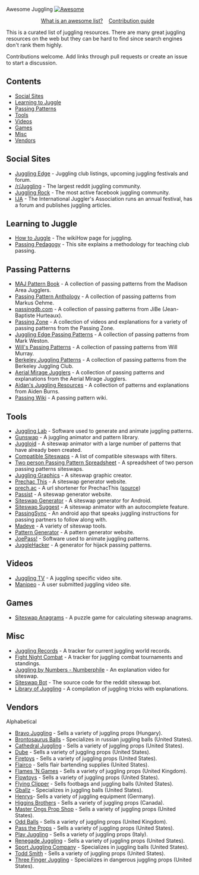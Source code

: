 Awesome Juggling [![Awesome](https://awesome.re/badge.svg)](https://awesome.re)

<p align="center">
	<a href="awesome.md">What is an awesome list?</a>&nbsp;&nbsp;&nbsp;
	<a href="contributing.md">Contribution guide</a>&nbsp;&nbsp;&nbsp;
</p>

This is a curated list of juggling resources.  There are many great juggling resources on the web but they can be hard to find since search engines don't rank them highly.

Contributions welcome. Add links through pull requests or create an issue to start a discussion.
<br>

## Contents

- [Social Sites](#social-sites)
- [Learning to Juggle](#learning-to-juggle)
- [Passing Patterns](#passing-patterns)
- [Tools](#tools)
- [Videos](#videos)
- [Games](#games)
- [Misc](#misc)
- [Vendors](#vendors)

## Social Sites
- [Juggling Edge](https://www.jugglingedge.com/clublistings.php) - Juggling club listings, upcoming juggling festivals and forum.
- [/r/Juggling](https://www.reddit.com/r/juggling/) - The largest reddit juggling community.
- [Juggling Rock](https://www.facebook.com/groups/JugglingRock/) - The most active facebook juggling community.
- [IJA](https://www.juggle.org/) - The International Juggler's Association runs an annual festival, has a forum and publishes juggling articles.

## Learning to Juggle
- [How to Juggle](https://www.wikihow.com/Juggle) - The wikiHow page for juggling.
- [Passing Pedagogy](http://passingpedagogy.com/) - This site explains a methodology for teaching club passing.

## Passing Patterns
- [MAJ Pattern Book](https://madjugglers.com/majpatternbook) - A  collection of passing patterns from the Madison Area Jugglers.
- [Passing Pattern Anthology](https://jonglieren-jena.de/ppa/ppa.html) -  A collection of passing patterns from Markus Oehme.
- [passingdb.com](https://www.passingdb.com/index.php) - A collection of passing patterns from JiBe (Jean-Baptiste Hurteaux).
- [Passing Zone](https://passing.zone/) - A collection of videos and explanations for a variety of passing patterns from the Passing Zone.
- [Juggling Edge Passing Patterns](http://www.jugglingedge.com/pdf/PassingPatternsAug06.pdf) - A collection of passing patterns from Mark Weston.
- [Will's Passing Patterns](http://web.csulb.edu/~wmurray/jugglingArticles/WillPatterns.pdf) - A collection of passing patterns from Will Murray.
- [Berkeley Juggling Patterns](https://berkeleyjuggling.org/juggling-patterns/) - A collection of passing patterns from the Berkeley Juggling Club.
- [Aerial Mirage Jugglers](http://www.gnerds.com/juggle/) - A collection of passing patterns and explanations from the Aerial Mirage Jugglers.
- [Aidan's Juggling Resources](http://www.juggle.me.uk/passing/) - A collection of patterns and explanations from Aiden Burns.
- [Passing Wiki](https://passingwiki.org/wiki/Main_Page) - A passing pattern wiki.


## Tools
- [Juggling Lab](https://jugglinglab.org/) - Software used to generate and animate juggling patterns.
- [Gunswap](http://www.gunswap.co/about) - A juggling animator and pattern library.
- [Juggloid](http://juggloid.com/) - A siteswap animator with a large number of patterns that have already been created.
- [Compatible Siteswaps](https://www.cs.cmu.edu/~ckaestne/siteswaps.xhtml) - A list of compatible siteswaps with filters.
- [Two person Passing Pattern Spreadsheet](https://drive.google.com/file/d/0B26BTNBYVjFqdW9mWUgteDZYT00/view?ths=true) - A spreadsheet of two person passing patterns siteswaps.
- [Juggling Graphics](https://juggling.graphics/) - A siteswap graphic creator.
- [Prechac This](http://www.prechacthis.org/) - A siteswap generator website.
- [prech.ac](http://prech.ac) - A url shortener for PrechacThis ([source](https://github.com/prechac/prech.ac))
- [Passist](https://passist.org/) - A siteswap generator website.
- [Siteswap Generator](https://play.google.com/store/apps/details?id=namlit.siteswapgenerator&hl=gsw) - A siteswap generator for Android.
- [Siteswap Suggest](http://joshmermelstein.com/juggle-suggest/) - A siteswap animator with an autocomplete feature.
- [PassingSync](https://play.google.com/store/apps/details?id=edu.cmu.mastersofflyingobjects.passingsync) - An android app that speaks juggling instructions for passing partners to follow along with.
- [Madeye](http://madeye.org/juggling/) - A variety of siteswap tools.
- [Pattern Generator](http://jacos.nl/how-to-use-the-pattern-generator/) - A pattern generator website.
- [JoePass!](http://koelnvention.de/w/?page_id=151) - Software used to animate juggling patterns.
- [JuggleHacker](https://www.jugglehacker.com) - A generator for hijack passing patterns.

## Videos
- [Juggling TV](http://juggling.tv/) - A juggling specific video site.
- [Manipeo](http://manipeo.com/) - A user submitted juggling video site.

## Games

- [Siteswap Anagrams](http://siteswapgame.herokuapp.com/) - A puzzle game for calculating siteswap anagrams.

## Misc
- [Juggling Records](https://www.juggling-records.com/) - A tracker for current juggling world records.
- [Fight Night Combat](http://www.fightnightcombat.com/index.html) - A tracker for juggling combat tournaments and standings.
- [Juggling by Numbers - Numberphile](https://www.youtube.com/watch?time_continue=99&v=7dwgusHjA0Y) - An explanation video for siteswap.
- [Siteswap Bot](https://github.com/loganstafman/siteswap-bot) - The source code for the reddit siteswap bot.
- [Library of Juggling](https://www.libraryofjuggling.com/) - A compilation of juggling tricks with explanations.

## Vendors
Alphabetical

- [Bravo Juggling](http://www.bravojuggling.com/) - Sells a variety of juggling props (Hungary).
- [Brontosaurus Balls](http://brontosaurusballs.com/) - Specializes in russian juggling balls (United States).
- [Cathedral Juggling](http://www.cathedraljuggling.com/) - Sells a variety of juggling props (United States).
- [Dube](https://www.dube.com/) - Sells a variety of juggling props (United States).
- [Firetoys](https://www.firetoys.com/) - Sells a variety of juggling props (United States).
- [Flairco](http://www.flairco.com) - Sells flair bartending supplies (United States).
- [Flames 'N Games](https://flamesngames.co.uk/) - Sells a variety of juggling props (United Kingdom).
- [Flowtoys](https://flowtoys.com/) - Sells a variety of juggling props (United States).
- [Flying Clipper](https://www.flyingclipper.com/) - Sells footbags and juggling balls (United States).
- [Gballz](https://gballz.com/) - Specializes in juggling balls (United States).
- [Henrys](https://www.henrys-online.de/en/)- Sells a variety of juggling equipment (Germany).
- [Higgins Brothers](http://higginsbrothers.com/en/) - Sells a variety of juggling props (Canada).
- [Master Ongs Prop Shop](http://www.masterongspropshop.com/) - Sells a variety of juggling props (United States).
- [Odd Balls](https://www.oddballs.co.uk/) - Sells a variety of juggling props (United Kingdom).
- [Pass the Props](http://passtheprops.com/) - Sells a variety of juggling props (United States).
- [Play Juggling](https://www.playjuggling.com/en/) - Sells a variety of juggling props (Italy).
- [Renegade Juggling](https://www.renegadejuggling.com/) - Sells a variety of juggling props (United States).
- [Sport Juggling Company](http://sportjugglingco.com/) - Specializes in juggling balls (United States).
- [Todd Smith](http://toddsmith.com/) - Sells a variety of juggling props (United States).
- [Three Finger Juggling](https://threefingerjuggling.com/) - Specializes in dangerous juggling props (United States).



